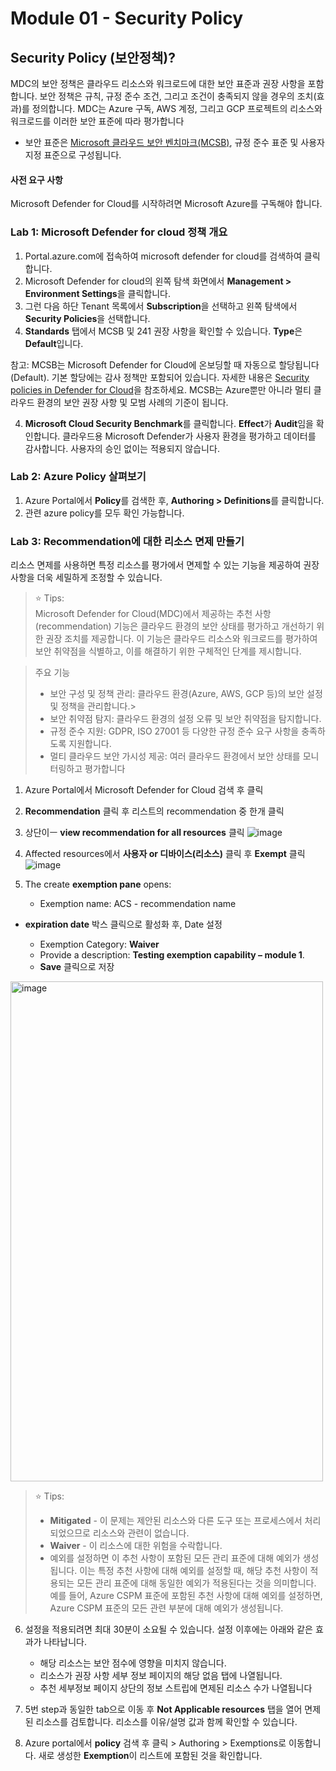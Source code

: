 # Module 01 - Security Policy 

## Security Policy (보안정책)? 
MDC의 보안 정책은 클라우드 리소스와 워크로드에 대한 보안 표준과 권장 사항을 포함합니다. 보안 정책은 규칙, 규정 준수 조건, 그리고 조건이 충족되지 않을 경우의 조치(효과)를 정의합니다. MDC는 Azure 구독, AWS 계정, 그리고 GCP 프로젝트의 리소스와 워크로드를 이러한 보안 표준에 따라 평가합니다
* 보안 표준은 [Microsoft 클라우드 보안 벤치마크(MCSB)](https://learn.microsoft.com/en-us/azure/defender-for-cloud/concept-regulatory-compliance), 규정 준수 표준 및 사용자 지정 표준으로 구성됩니다. 

#### 사전 요구 사항
Microsoft Defender for Cloud를 시작하려면 Microsoft Azure를 구독해야 합니다. 

### Lab 1: Microsoft Defender for cloud 정책 개요

1. Portal.azure.com에 접속하여 microsoft defender for cloud를 검색하여 클릭합니다.
2. Microsoft Defender for cloud의 왼쪽 탐색 화면에서 **Management > Environment Settings**을 클릭합니다. 
3. 그런 다음 하단 Tenant 목록에서 **Subscription**을 선택하고 왼쪽 탐색에서 **Security Policies**을 선택합니다.
4. **Standards** 탭에서 MCSB 및 241 권장 사항을 확인할 수 있습니다. **Type**은 **Default**입니다. 

참고: MCSB는 Microsoft Defender for Cloud에 온보딩할 때 자동으로 할당됩니다(Default). 기본 할당에는 감사 정책만 포함되어 있습니다. 자세한 내용은 [Security policies in Defender for Cloud]([https://aka.ms/ascpolicies](https://learn.microsoft.com/en-us/azure/defender-for-cloud/security-policy-concept))을 참조하세요. MCSB는 Azure뿐만 아니라 멀티 클라우드 환경의 보안 권장 사항 및 모범 사례의 기준이 됩니다. 

4.	**Microsoft Cloud Security Benchmark**를 클릭합니다. **Effect**가 **Audit**임을 확인합니다. 클라우드용 Microsoft Defender가 사용자 환경을 평가하고 데이터를 감사합니다. 사용자의 승인 없이는 적용되지 않습니다.

### Lab 2: Azure Policy 살펴보기
1.	Azure Portal에서 **Policy**를 검색한 후, **Authoring > Definitions**를 클릭합니다.
2.	관련 azure policy를 모두 확인 가능합니다.

### Lab 3: Recommendation에 대한 리소스 면제 만들기
리소스 면제를 사용하면 특정 리소스를 평가에서 면제할 수 있는 기능을 제공하여 권장 사항을 더욱 세밀하게 조정할 수 있습니다. 

> ⭐ Tips: <br>
> Microsoft Defender for Cloud(MDC)에서 제공하는 추천 사항(recommendation) 기능은 클라우드 환경의 보안 상태를 평가하고 개선하기 위한 권장 조치를 제공합니다. 이 기능은 클라우드 리소스와 워크로드를 평가하여 보안 취약점을 식별하고, 이를 해결하기 위한 구체적인 단계를 제시합니다.

> 주요 기능
> * 보안 구성 및 정책 관리: 클라우드 환경(Azure, AWS, GCP 등)의 보안 설정 및 정책을 관리합니다.> 
> * 보안 취약점 탐지: 클라우드 환경의 설정 오류 및 보안 취약점을 탐지합니다.
> * 규정 준수 지원: GDPR, ISO 27001 등 다양한 규정 준수 요구 사항을 충족하도록 지원합니다.
> * 멀티 클라우드 보안 가시성 제공: 여러 클라우드 환경에서 보안 상태를 모니터링하고 평가합니다

1. Azure Portal에서 Microsoft Defender for Cloud 검색 후 클릭
2. **Recommendation** 클릭 후 리스트의 recommendation 중 한개 클릭 
3. 상단이ㅡ **view recommendation for all resources** 클릭
![image](https://github.com/user-attachments/assets/973a7ebe-3723-4c72-98c4-7fe4cc71b9ba)

4. Affected resources에서 **사용자 or 디바이스(리소스)** 클릭 후 **Exempt** 클릭
![image](https://github.com/user-attachments/assets/523d67cc-7ec5-4a37-ad20-8cd4c39e10e4)

5. The create **exemption pane** opens:
   *	Exemption name: ACS - recommendation name 
*	**expiration date** 박스 클릭으로 활성화 후, Date 설정 

    - Exemption Category: **Waiver** 
    - Provide a description: **Testing exemption capability – module 1**.
    - **Save** 클릭으로 저장 
<img src="https://github.com/user-attachments/assets/3d90973d-0ab0-42ca-a356-64bbba4e1be5" alt="image" width="500" height="800">

> ⭐ Tips: <br>
> *  **Mitigated** - 이 문제는 제안된 리소스와 다른 도구 또는 프로세스에서 처리되었으므로 리소스와 관련이 없습니다.
> * **Waiver** - 이 리소스에 대한 위험을 수락합니다.
> * 예외를 설정하면 이 추천 사항이 포함된 모든 관리 표준에 대해 예외가 생성됩니다. 이는 특정 추천 사항에 대해 예외를 설정할 때, 해당 추천 사항이 적용되는 모든 관리 표준에 대해 동일한 예외가 적용된다는 것을 의미합니다. 예를 들어, Azure CSPM 표준에 포함된 추천 사항에 대해 예외를 설정하면, Azure CSPM 표준의 모든 관련 부분에 대해 예외가 생성됩니다.

6. 설정을 적용되려면 최대 30분이 소요될 수 있습니다. 설정 이후에는 아래와 같은 효과가 나타납니다. 
    - 해당 리소스는 보안 점수에 영향을 미치지 않습니다.
    - 리소스가 권장 사항 세부 정보 페이지의 해당 없음 탭에 나열됩니다.
    - 추천 세부정보 페이지 상단의 정보 스트립에 면제된 리소스 수가 나열됩니다

7. 5번 step과 동일한 tab으로 이동 후 **Not Applicable resources** 탭을 열어 면제된 리소스를 검토합니다. 리소스를 이유/설명 값과 함께 확인할 수 있습니다.
8. Azure portal에서 **policy** 검색 후 클릭 > Authoring > Exemptions로 이동합니다. 새로 생성한 **Exemption**이 리스트에 포함된 것을 확인합니다.

